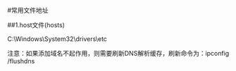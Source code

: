 #常用文件地址

##1.host文件(hosts)

C:\Windows\System32\drivers\etc

注意：如果添加域名不起作用，则需要刷新DNS解析缓存，刷新命令为：ipconfig /flushdns